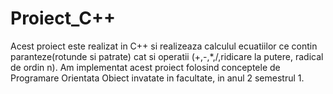 # Proiect_C++
Acest proiect este realizat in C++ si realizeaza calculul ecuatiilor ce contin paranteze(rotunde si patrate) cat si operatii (+,-,*,/,ridicare la putere, radical de ordin n). Am implementat acest proiect folosind conceptele de Programare Orientata Obiect invatate in facultate, in anul 2 semestrul 1.
